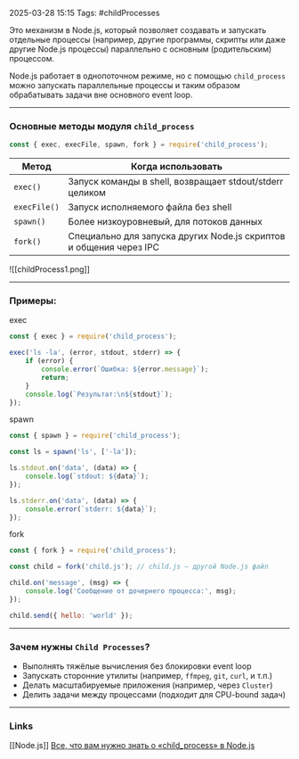 2025-03-28 15:15
Tags: #childProcesses

Это механизм в Node.js, который позволяет создавать и запускать отдельные процессы (например, другие программы, скрипты или даже другие Node.js процессы) параллельно с основным (родительским) процессом.

Node.js работает в однопоточном режиме, но с помощью `child_process` можно запускать параллельные процессы и таким образом обрабатывать задачи вне основного event loop.

---

### Основные методы модуля `child_process`

```js
const { exec, execFile, spawn, fork } = require('child_process');
```

|Метод|Когда использовать|
|---|---|
|`exec()`|Запуск команды в shell, возвращает stdout/stderr целиком|
|`execFile()`|Запуск исполняемого файла без shell|
|`spawn()`|Более низкоуровневый, для потоков данных|
|`fork()`|Специально для запуска других Node.js скриптов и общения через IPC|

![[childProcess1.png]]

---

### Примеры:

exec
```js
const { exec } = require('child_process');

exec('ls -la', (error, stdout, stderr) => {
    if (error) {
        console.error(`Ошибка: ${error.message}`);
        return;
    }
    console.log(`Результат:\n${stdout}`);
});
```

spawn
```js
const { spawn } = require('child_process');

const ls = spawn('ls', ['-la']);

ls.stdout.on('data', (data) => {
    console.log(`stdout: ${data}`);
});

ls.stderr.on('data', (data) => {
    console.error(`stderr: ${data}`);
});
```

fork
```js
const { fork } = require('child_process');

const child = fork('child.js'); // child.js — другой Node.js файл

child.on('message', (msg) => {
    console.log('Сообщение от дочернего процесса:', msg);
});

child.send({ hello: 'world' });
```


---

### Зачем нужны `Child Processes`?

- Выполнять тяжёлые вычисления без блокировки event loop
- Запускать сторонние утилиты (например, `ffmpeg`, `git`, `curl`, и т.п.)
- Делать масштабируемые приложения (например, через `Cluster`)
- Делить задачи между процессами (подходит для CPU-bound задач)

---
### Links
[[Node.js]]
[Все, что вам нужно знать о «child_process» в Node.js](https://www.youtube.com/watch?v=C1v4MXGhpcM)